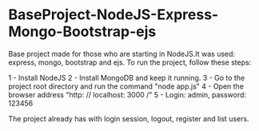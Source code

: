 # BaseProject-NodeJS-Express-Mongo-Bootstrap-ejs
Base project made for those who are starting in NodeJS.It was used: express, mongo, bootstrap and ejs. To run the project, follow these steps: 

1 - Install NodeJS 
2 - Install MongoDB and keep it running. 
3 - Go to the project root directory and run the command "node app.js" 
4 - Open the browser address "http: // localhost: 3000 /" 
5 - Login: admin, password: 123456  

The project already has with login session, logout, register and list users.
